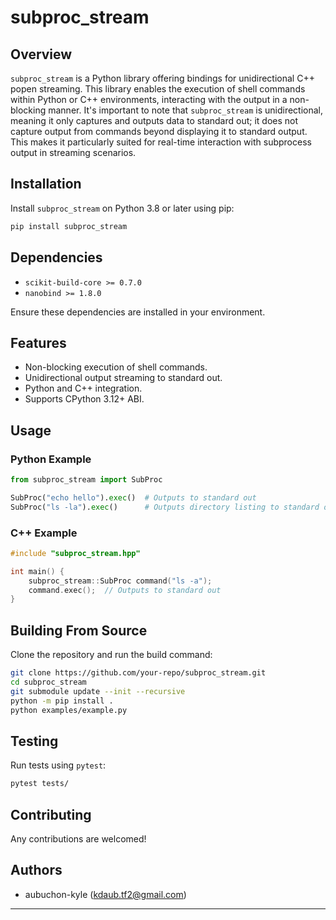# subproc_stream

## Overview
`subproc_stream` is a Python library offering bindings for unidirectional C++ popen streaming. This library enables the execution of shell commands within Python or C++ environments, interacting with the output in a non-blocking manner. It's important to note that `subproc_stream` is unidirectional, meaning it only captures and outputs data to standard out; it does not capture output from commands beyond displaying it to standard output. This makes it particularly suited for real-time interaction with subprocess output in streaming scenarios.

## Installation
Install `subproc_stream` on Python 3.8 or later using pip:

```bash
pip install subproc_stream
```

## Dependencies
- `scikit-build-core >= 0.7.0`
- `nanobind >= 1.8.0`

Ensure these dependencies are installed in your environment.

## Features
- Non-blocking execution of shell commands.
- Unidirectional output streaming to standard out.
- Python and C++ integration.
- Supports CPython 3.12+ ABI.

## Usage

### Python Example
```python
from subproc_stream import SubProc

SubProc("echo hello").exec()  # Outputs to standard out
SubProc("ls -la").exec()      # Outputs directory listing to standard out
```

### C++ Example
```cpp
#include "subproc_stream.hpp"

int main() {
    subproc_stream::SubProc command("ls -a");
    command.exec();  // Outputs to standard out
}
```

## Building From Source
Clone the repository and run the build command:

```bash
git clone https://github.com/your-repo/subproc_stream.git
cd subproc_stream
git submodule update --init --recursive
python -m pip install .
python examples/example.py
```

## Testing
Run tests using `pytest`:

```bash
pytest tests/
```

## Contributing
Any contributions are welcomed!


## Authors
- aubuchon-kyle ([kdaub.tf2@gmail.com](mailto:kdaub.tf2@gmail.com))

---
